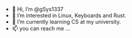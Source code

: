 - 👋 Hi, I’m @gSys1337
- 👀 I’m interested in Linux, Keyboards and Rust.
- 🌱 I’m currently learning CS at my university.
- 📫 you can reach me ...

<!---
gSys1337/gSys1337 is a ✨ special ✨ repository because its `README.md` (this file) appears on your GitHub profile.
You can click the Preview link to take a look at your changes.
--->

